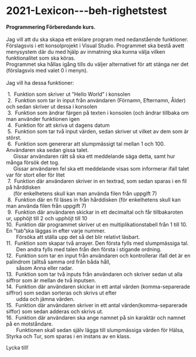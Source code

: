 # 2021-Lexicon---beh-righetstest

**Programmering Förberedande kurs.**<br />
<br />
Jag vill att du ska skapa ett enklare program med nedanstående funktioner.<br /> 
Förslagsvis i ett konsolprojekt i Visual Studio.
Programmet ska bestå avett menysystem där du med hjälp av inmatning ska kunna välja vilken funktionalitet som ska köras.<br /> 
Programmet ska hållas igång tills du väljer alternativet för att stänga ner det (förslagsvis med valet 0 i menyn).<br /> 
<br />
Jag vill ha dessa funktioner:<br /> 

&nbsp;1.&nbsp;&nbsp;Funktion som skriver ut ”Hello World” i konsolen<br /> 
&nbsp;2.&nbsp;&nbsp;Funktion som tar in input från användaren (Förnamn, Efternamn, Ålder) och sedan skriver ut dessa i konsolen<br /> 
&nbsp;3.&nbsp;&nbsp;Funktion som ändrar färgen på texten i konsolen (och ändrar tillbaka om man använder funktionen igen<br /> 
&nbsp;4.&nbsp;&nbsp;Funktion för att skriva ut dagens datum<br /> 
&nbsp;5.&nbsp;&nbsp;Funktion som tar två input värden, sedan skriver ut vilket av dem som är störst.<br /> 
&nbsp;6.&nbsp;&nbsp;Funktion som genererar att slumpmässigt tal mellan 1 och 100. Användaren ska sedan gissa talet.<br />
&nbsp;&nbsp;&nbsp;&nbsp;&nbsp;Gissar användaren rätt så ska ett meddelande säga detta, samt hur många försök det tog.<br />
&nbsp;&nbsp;&nbsp;&nbsp;&nbsp;Gissar användaren fel ska ett meddelande visas som informerar ifall talet var för stort eller för litet<br />
&nbsp;7.&nbsp;&nbsp;Funktion där användaren skriver in en textrad, som sedan sparas i en fil på hårddisken<br />
&nbsp;&nbsp;&nbsp;&nbsp;&nbsp;(för enkelhetens skull kan man använda filen   från uppgift 7)<br /> 
&nbsp;8.&nbsp;&nbsp;Funktion där en fil läses in från hårddisken (för enkelhetens skull kan man använda filen från uppgift 7)<br /> 
&nbsp;9.&nbsp;&nbsp;Funktion där användaren skickar in ett decimaltal och får tillbakaroten ur, upphöjt till 2 och upphöjt till 10<br /> 
10.&nbsp;&nbsp;Funktion där programmet skriver ut en multiplikationstabell från 1 till 10. En ”tab”ska läggas in efter varje nummer.<br />
&nbsp;&nbsp;&nbsp;&nbsp;&nbsp;&nbsp;&nbsp;Försöka att ställa upp det så det blir relativt läsbart.<br /> 
11.&nbsp;&nbsp;Funktion som skapar två arrayer. Den första fylls med slumpmässiga tal.<br />
&nbsp;&nbsp;&nbsp;&nbsp;&nbsp;&nbsp;&nbsp;Den andra fylls med talen från den första i stigande ordning.<br /> 
12.&nbsp;&nbsp;Funktion som tar en input från användaren och kontrollerar ifall det är en palindrom (alltså samma ord från båda håll,<br />
&nbsp;&nbsp;&nbsp;&nbsp;&nbsp;&nbsp; såsom Anna eller radar.<br /> 
13.&nbsp;&nbsp;Funktion som tar två inputs från användaren och skriver sedan ut alla siffror som är mellan de två inputsen.<br /> 
14.&nbsp;&nbsp;Funktion där användaren skickar in ett antal värden (komma-separerade siffror) som sedan sorteras och skrivs ut efter<br />
&nbsp;&nbsp;&nbsp;&nbsp;&nbsp;&nbsp;&nbsp;udda och jämna värden.<br /> 
15.&nbsp;&nbsp;Funktion där användaren skriver in ett antal värden(komma-separerade siffor) som sedan adderas och skrivs ut.<br /> 
16.&nbsp;&nbsp;Funktion där användaren ska ange namnet på sin karaktär och namnet på en motståndare.<br />
&nbsp;&nbsp;&nbsp;&nbsp;&nbsp;&nbsp;&nbsp;Funktionen skall sedan själv lägga till slumpmässiga värden för Hälsa, Styrka och Tur, som sparas i en instans av en klass.<br /> 

Lycka till!<br /> 

